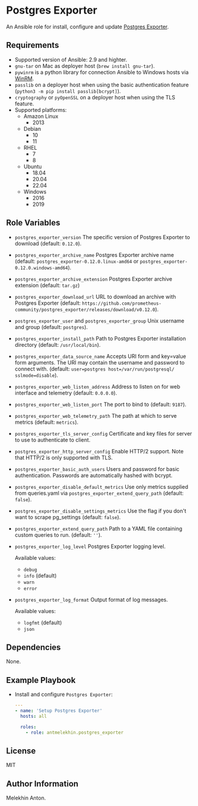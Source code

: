 Postgres Exporter
=================

An Ansible role for install, configure and update [Postgres Exporter](https://github.com/prometheus-community/postgres_exporter).

Requirements
------------

- Supported version of Ansible: 2.9 and highter.
- `gnu-tar` on Mac as deployer host (`brew install gnu-tar`).
- `pywinrm` is a python library for connection Ansible to Windows hosts via [WinRM](https://docs.ansible.com/ansible/latest/user_guide/windows_winrm.html).
- `passlib` on a deployer host when using the basic authentication feature (`python3 -m pip install passlib[bcrypt]`).
- `cryptography` or `pyOpenSSL` on a deployer host when using the TLS feature.
- Supported platforms:
  - Amazon Linux
    - 2013
  - Debian
    - 10
    - 11
  - RHEL
    - 7
    - 8
  - Ubuntu
    - 18.04
    - 20.04
    - 22.04
  - Windows
    - 2016
    - 2019

Role Variables
--------------

- `postgres_exporter_version` The specific version of Postgres Exporter to download (default: `0.12.0`).
- `postgres_exporter_archive_name` Postgres Exporter archive name (default: `postgres_exporter-0.12.0.linux-amd64` or `postgres_exporter-0.12.0.windows-amd64`).
- `postgres_exporter_archive_extension` Postgres Exporter archive extension (default: `tar.gz`)
- `postgres_exporter_download_url` URL to download an archive with Postgres Exporter (default: `https://github.com/prometheus-community/postgres_exporter/releases/download/v0.12.0`).
- `postgres_exporter_user` and `postgres_exporter_group` Unix username and group (default: `postgres`).
- `postgres_exporter_install_path` Path to Postgres Exporter installation directory (default: `/usr/local/bin`).
- `postgres_exporter_data_source_name` Accepts URI form and key=value form arguments. The URI may contain the username and password to connect with. (default: `user=postgres host=/var/run/postgresql/ sslmode=disable`).
- `postgres_exporter_web_listen_address` Address to listen on for web interface and telemetry (default: `0.0.0.0`).
- `postgres_exporter_web_listen_port` The port to bind to (default: `9187`).
- `postgres_exporter_web_telemetry_path` The path at which to serve metrics (default: `metrics`).
- `postgres_exporter_tls_server_config` Certificate and key files for server to use to authenticate to client.
- `postgres_exporter_http_server_config` Enable HTTP/2 support. Note that HTTP/2 is only supported with TLS.
- `postgres_exporter_basic_auth_users` Users and password for basic authentication. Passwords are automatically hashed with bcrypt.
- `postgres_exporter_disable_default_metrics` Use only metrics supplied from queries.yaml via `postgres_exporter_extend_query_path` (default: `false`).
- `postgres_exporter_disable_settings_metrics` Use the flag if you don't want to scrape pg_settings (default: `false`).
- `postgres_exporter_extend_query_path` Path to a YAML file containing custom queries to run. (default: `''`).
- `postgres_exporter_log_level` Postgres Exporter logging level.

  Available values:
  - `debug`
  - `info` (default)
  - `warn`
  - `error`

- `postgres_exporter_log_format` Output format of log messages.

  Available values:
  - `logfmt` (default)
  - `json`

Dependencies
------------

None.

Example Playbook
----------------

- Install and configure `Postgres Exporter`:

  ```yaml
  ---
  - name: 'Setup Postgres Exporter'
    hosts: all

    roles:
      - role: antmelekhin.postgres_exporter
  ```

License
-------

MIT

Author Information
------------------

Melekhin Anton.
